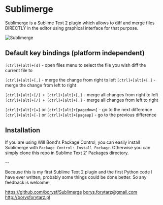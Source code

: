 Sublimerge
==========

Sublimerge is a Sublime Text 2 plugin which allows to diff and merge files DIRECTLY in the editor using graphical interface for that purpose.

![Sublimerge](http://cloud.github.com/downloads/borysf/Sublimerge/Screenshot2.png "Sublimerge")

Default key bindings (platform independent)
------------------------------------------

`[ctrl]+[alt]+[d]` - open files menu to select the file you wish diff the current file to

`[ctrl]+[alt]+[,]` - merge the change from right to left
`[ctrl]+[alt]+[.]` - merge the change from left to right

`[ctrl]+[alt]+[/] + [ctrl]+[alt]+[,]` - merge all changes from right to left
`[ctrl]+[alt]+[/] + [ctrl]+[alt]+[.]` - merge all changes from left to right

`[ctrl]+[alt]+[=]` or `[ctrl]+[alt]+[pagedown]` - go to the next difference
`[ctrl]+[alt]+[-]` or `[ctrl]+[alt]+[pageup]` - go to the previous difference


Installation
------------

If you are using Will Bond's Package Control, you can easily install Sublimerge with `Package Control: Install Package`.
Otherwise you can simply clone this repo in Sublime Text 2' Packages directory.

--

Because this is my first Sublime Text 2 plugin and the first Python code I have ever written, probably some things could be done
better. So any feedback is welcome!

https://github.com/borysf/Sublimerge
borys.forytarz@gmail.com
http://borysforytarz.pl